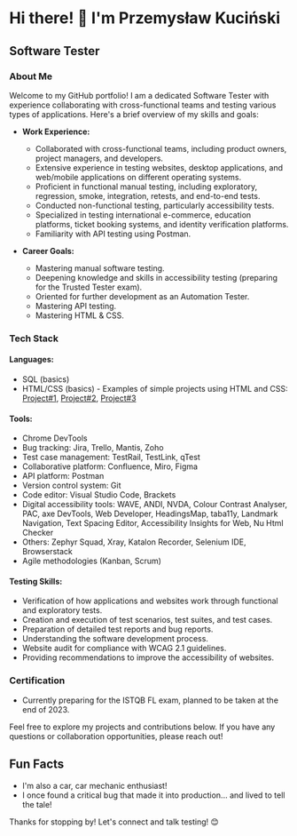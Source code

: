 # Hi there! 👋 I'm Przemysław Kuciński
## Software Tester

### About Me
Welcome to my GitHub portfolio! I am a dedicated Software Tester with experience collaborating with cross-functional teams and testing various types of applications. Here's a brief overview of my skills and goals:

- **Work Experience:**
  - Collaborated with cross-functional teams, including product owners, project managers, and developers.
  - Extensive experience in testing websites, desktop applications, and web/mobile applications on different operating systems.
  - Proficient in functional manual testing, including exploratory, regression, smoke, integration, retests, and end-to-end tests.
  - Conducted non-functional testing, particularly accessibility tests.
  - Specialized in testing international e-commerce, education platforms, ticket booking systems, and identity verification platforms.
  - Familiarity with API testing using Postman.

- **Career Goals:**
  - Mastering manual software testing.
  - Deepening knowledge and skills in accessibility testing (preparing for the Trusted Tester exam).
  - Oriented for further development as an Automation Tester.
  - Mastering API testing.
  - Mastering HTML & CSS.

### Tech Stack
#### Languages:
- SQL (basics)
- HTML/CSS (basics) - Examples of simple projects using HTML and CSS: [Project#1](link), [Project#2](link), [Project#3](link)

#### Tools:
- Chrome DevTools
- Bug tracking: Jira, Trello, Mantis, Zoho
- Test case management: TestRail, TestLink, qTest
- Collaborative platform: Confluence, Miro, Figma
- API platform: Postman
- Version control system: Git
- Code editor: Visual Studio Code, Brackets
- Digital accessibility tools: WAVE, ANDI, NVDA, Colour Contrast Analyser, PAC, axe DevTools, Web Developer, HeadingsMap, taba11y, Landmark Navigation, Text Spacing Editor, Accessibility Insights for Web, Nu Html Checker
- Others: Zephyr Squad, Xray, Katalon Recorder, Selenium IDE, Browserstack
- Agile methodologies (Kanban, Scrum)

#### Testing Skills:
- Verification of how applications and websites work through functional and exploratory tests.
- Creation and execution of test scenarios, test suites, and test cases.
- Preparation of detailed test reports and bug reports.
- Understanding the software development process.
- Website audit for compliance with WCAG 2.1 guidelines.
- Providing recommendations to improve the accessibility of websites.

### Certification
- Currently preparing for the ISTQB FL exam, planned to be taken at the end of 2023.

Feel free to explore my projects and contributions below. If you have any questions or collaboration opportunities, please reach out!

## Fun Facts
- I'm also a car, car mechanic enthusiast!
- I once found a critical bug that made it into production... and lived to tell the tale!

Thanks for stopping by! Let's connect and talk testing! 😊
